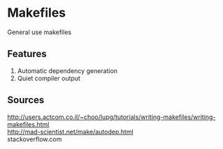Makefiles
=========
General use makefiles  

Features
--------
1. Automatic dependency generation
2. Quiet compiler output

Sources
-------
http://users.actcom.co.il/~choo/lupg/tutorials/writing-makefiles/writing-makefiles.html  
http://mad-scientist.net/make/autodep.html  
stackoverflow.com